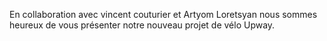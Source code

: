 En collaboration avec vincent couturier et Artyom Loretsyan nous sommes heureux de vous présenter notre nouveau projet de vélo Upway.
